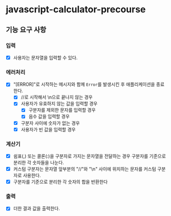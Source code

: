 # javascript-calculator-precourse

## 기능 요구 사항

### 입력

- [x] 사용자는 문자열을 입력할 수 있다.

### 에러처리

- [x] "[ERROR]"로 시작하는 메시지와 함께 `Error`를 발생시킨 후 애플리케이션을 종료한다.
  - [x] //로 시작해서 \n으로 끝나지 않는 경우
  - [x] 사용자가 유효하지 않는 값을 입력할 경우
    - [x] 구분자를 제외한 문자를 입력할 경우
    - [x] 음수 값을 입력할 경우
  - [x] 구분자 사이에 숫자가 없는 경우
  - [x] 사용자가 빈 값을 입력할 경우

### 계산기

- [x] 쉼표(,) 또는 콜론(:)을 구분자로 가지는 문자열을 전달하는 경우 구분자를 기준으로 분리한 각 숫자들을 나눈다.
- [x] 커스텀 구분자는 문자열 앞부분의 "//"와 "\n" 사이에 위치하는 문자를 커스텀 구분자로 사용한다.
- [x] 구분자를 기준으로 분리한 각 숫자의 합을 반환한다

### 출력

- [x] 더한 결과 값을 출력한다.

